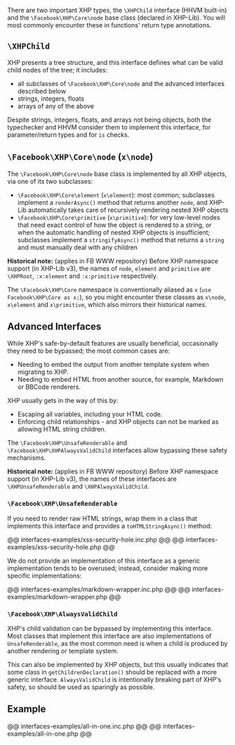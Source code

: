 There are two important XHP types, the `\XHPChild` interface (HHVM built-in) and
the `\Facebook\XHP\Core\node` base class (declared in XHP-Lib). You will most
commonly encounter these in functions' return type annotations.

## `\XHPChild`

XHP presents a tree structure, and this interface defines what can be valid child nodes of the tree; it includes:

- all subclasses of `\Facebook\XHP\Core\node` and the advanced interfaces
  described below
- strings, integers, floats
- arrays of any of the above

Despite strings, integers, floats, and arrays not being objects, both the typechecker and HHVM consider them to implement this interface,
for parameter/return types and for `is` checks.

## `\Facebook\XHP\Core\node` (`x\node`)

The `\Facebook\XHP\Core\node` base class is implemented by all XHP objects, via
one of its two subclasses:

- `\Facebook\XHP\Core\element` (`x\element`): most common; subclasses implement a
  `renderAsync()` method that returns another `node`, and XHP-Lib automatically
  takes care of recursively rendering nested XHP objects
- `\Facebook\XHP\Core\primitive` (`x\primitive`): for very low-level nodes that
  need exact control of how the object is rendered to a string, or when the
  automatic handling of nested XHP objects is insufficient; subclasses implement
  a `stringifyAsync()` method that returns a `string` and must manually deal with
  any children

**Historical note:**
<span class="fbOnly fbIcon">(applies in FB WWW repository)</span>
Before XHP namespace support (in XHP-Lib v3), the names of
`node`, `element` and `primitive` are `\XHPRoot`, `:x:element` and
`:x:primitive` respectively.

The `\Facebook\XHP\Core` namespace is conventionally aliased as `x` (`use Facebook\XHP\Core as x;`), so you might encounter these classes as `x\node`,
`x\element` and `x\primitive`, which also mirrors their historical names.

## Advanced Interfaces

While XHP's safe-by-default features are usually beneficial, occasionally they need to be bypassed; the most common cases are:
 - Needing to embed the output from another template system when migrating to XHP.
 - Needing to embed HTML from another source, for example, Markdown or BBCode renderers.

XHP usually gets in the way of this by:
 - Escaping all variables, including your HTML code.
 - Enforcing child relationships - and XHP objects can not be marked as allowing HTML string children.

The `\Facebook\XHP\UnsafeRenderable` and `\Facebook\XHP\XHPAlwaysValidChild` interfaces allow bypassing these safety mechanisms.

**Historical note:**
<span class="fbOnly fbIcon">(applies in FB WWW repository)</span>
Before XHP namespace support (in XHP-Lib v3), the names of
these interfaces are `\XHPUnsafeRenderable` and `\XHPAlwaysValidChild`.

### `\Facebook\XHP\UnsafeRenderable`

If you need to render raw HTML strings, wrap them in a class that implements this interface and provides a `toHTMLStringAsync()` method:

@@ interfaces-examples/xss-security-hole.inc.php @@
@@ interfaces-examples/xss-security-hole.php @@

We do not provide an implementation of this interface as a generic implementation tends to be overused; instead, consider making more specific
implementations:

@@ interfaces-examples/markdown-wrapper.inc.php @@
@@ interfaces-examples/markdown-wrapper.php @@

### `\Facebook\XHP\AlwaysValidChild`

XHP's child validation can be bypassed by implementing this interface. Most classes that implement this interface are also implementations of
`UnsafeRenderable`, as the most common need is when a child is produced by another rendering or template system.

This can also be implemented by XHP objects, but this usually indicates that some class in `getChildrenDeclaration()` should be replaced with a more generic interface.
`AlwaysValidChild` is intentionally breaking part of XHP's safety, so should be used as sparingly as possible.

## Example

@@ interfaces-examples/all-in-one.inc.php @@
@@ interfaces-examples/all-in-one.php @@
